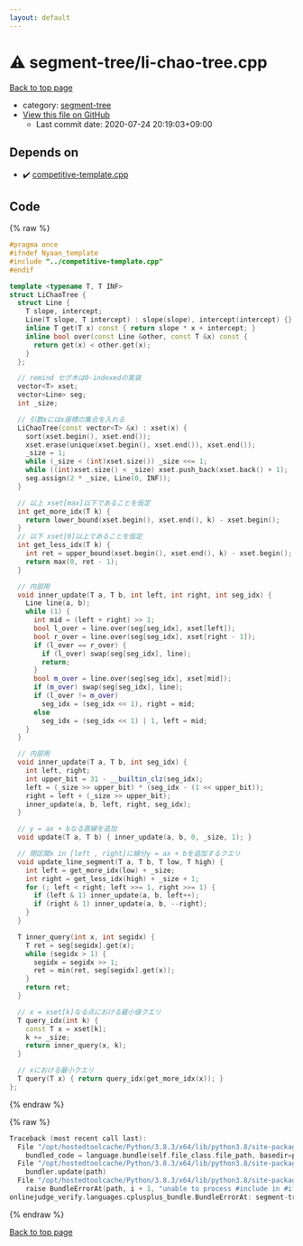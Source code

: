 ```yaml
---
layout: default
---
```


<!-- mathjax config similar to math.stackexchange -->
<script type="text/javascript" async
  src="https://cdnjs.cloudflare.com/ajax/libs/mathjax/2.7.5/MathJax.js?config=TeX-MML-AM_CHTML">
</script>
<script type="text/x-mathjax-config">
  MathJax.Hub.Config({
    TeX: { equationNumbers: { autoNumber: "AMS" }},
    tex2jax: {
      inlineMath: [ ['$','$'] ],
      processEscapes: true
    },
    "HTML-CSS": { matchFontHeight: false },
    displayAlign: "left",
    displayIndent: "2em"
  });
</script>

<script type="text/javascript" src="https://cdnjs.cloudflare.com/ajax/libs/jquery/3.4.1/jquery.min.js"></script>
<script src="https://cdn.jsdelivr.net/npm/jquery-balloon-js@1.1.2/jquery.balloon.min.js" integrity="sha256-ZEYs9VrgAeNuPvs15E39OsyOJaIkXEEt10fzxJ20+2I=" crossorigin="anonymous"></script>
<script type="text/javascript" src="../../assets/js/copy-button.js"></script>
<link rel="stylesheet" href="../../assets/css/copy-button.css" />


# :warning: segment-tree/li-chao-tree.cpp

<a href="../../index.html">Back to top page</a>

* category: <a href="../../index.html#cf992883f659a62542b674f4570b728a">segment-tree</a>
* <a href="{{ site.github.repository_url }}/blob/master/segment-tree/li-chao-tree.cpp">View this file on GitHub</a>
    - Last commit date: 2020-07-24 20:19:03+09:00




## Depends on

* :heavy_check_mark: <a href="../competitive-template.cpp.html">competitive-template.cpp</a>


## Code

<a id="unbundled"></a>
{% raw %}
```cpp
#pragma once
#ifndef Nyaan_template
#include "../competitive-template.cpp"
#endif

template <typename T, T INF>
struct LiChaoTree {
  struct Line {
    T slope, intercept;
    Line(T slope, T intercept) : slope(slope), intercept(intercept) {}
    inline T get(T x) const { return slope * x + intercept; }
    inline bool over(const Line &other, const T &x) const {
      return get(x) < other.get(x);
    }
  };

  // remind セグ木は0-indexedの実装
  vector<T> xset;
  vector<Line> seg;
  int _size;

  // 引数xにはx座標の集合を入れる
  LiChaoTree(const vector<T> &x) : xset(x) {
    sort(xset.begin(), xset.end());
    xset.erase(unique(xset.begin(), xset.end()), xset.end());
    _size = 1;
    while (_size < (int)xset.size()) _size <<= 1;
    while ((int)xset.size() < _size) xset.push_back(xset.back() + 1);
    seg.assign(2 * _size, Line(0, INF));
  }

  // 以上 xset[max]以下であることを仮定
  int get_more_idx(T k) {
    return lower_bound(xset.begin(), xset.end(), k) - xset.begin();
  }
  // 以下 xset[0]以上であることを仮定
  int get_less_idx(T k) {
    int ret = upper_bound(xset.begin(), xset.end(), k) - xset.begin();
    return max(0, ret - 1);
  }

  // 内部用
  void inner_update(T a, T b, int left, int right, int seg_idx) {
    Line line(a, b);
    while (1) {
      int mid = (left + right) >> 1;
      bool l_over = line.over(seg[seg_idx], xset[left]);
      bool r_over = line.over(seg[seg_idx], xset[right - 1]);
      if (l_over == r_over) {
        if (l_over) swap(seg[seg_idx], line);
        return;
      }
      bool m_over = line.over(seg[seg_idx], xset[mid]);
      if (m_over) swap(seg[seg_idx], line);
      if (l_over != m_over)
        seg_idx = (seg_idx << 1), right = mid;
      else
        seg_idx = (seg_idx << 1) | 1, left = mid;
    }
  }

  // 内部用
  void inner_update(T a, T b, int seg_idx) {
    int left, right;
    int upper_bit = 31 - __builtin_clz(seg_idx);
    left = (_size >> upper_bit) * (seg_idx - (1 << upper_bit));
    right = left + (_size >> upper_bit);
    inner_update(a, b, left, right, seg_idx);
  }

  // y = ax + bなる直線を追加
  void update(T a, T b) { inner_update(a, b, 0, _size, 1); }

  // 閉区間x in [left , right]に線分y = ax + bを追加するクエリ
  void update_line_segment(T a, T b, T low, T high) {
    int left = get_more_idx(low) + _size;
    int right = get_less_idx(high) + _size + 1;
    for (; left < right; left >>= 1, right >>= 1) {
      if (left & 1) inner_update(a, b, left++);
      if (right & 1) inner_update(a, b, --right);
    }
  }

  T inner_query(int x, int segidx) {
    T ret = seg[segidx].get(x);
    while (segidx > 1) {
      segidx = segidx >> 1;
      ret = min(ret, seg[segidx].get(x));
    }
    return ret;
  }

  // x = xset[k]なる点における最小値クエリ
  T query_idx(int k) {
    const T x = xset[k];
    k += _size;
    return inner_query(x, k);
  }

  // xにおける最小クエリ
  T query(T x) { return query_idx(get_more_idx(x)); }
};
```
{% endraw %}

<a id="bundled"></a>
{% raw %}
```cpp
Traceback (most recent call last):
  File "/opt/hostedtoolcache/Python/3.8.3/x64/lib/python3.8/site-packages/onlinejudge_verify/docs.py", line 349, in write_contents
    bundled_code = language.bundle(self.file_class.file_path, basedir=pathlib.Path.cwd())
  File "/opt/hostedtoolcache/Python/3.8.3/x64/lib/python3.8/site-packages/onlinejudge_verify/languages/cplusplus.py", line 185, in bundle
    bundler.update(path)
  File "/opt/hostedtoolcache/Python/3.8.3/x64/lib/python3.8/site-packages/onlinejudge_verify/languages/cplusplus_bundle.py", line 306, in update
    raise BundleErrorAt(path, i + 1, "unable to process #include in #if / #ifdef / #ifndef other than include guards")
onlinejudge_verify.languages.cplusplus_bundle.BundleErrorAt: segment-tree/li-chao-tree.cpp: line 3: unable to process #include in #if / #ifdef / #ifndef other than include guards

```
{% endraw %}

<a href="../../index.html">Back to top page</a>

